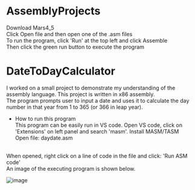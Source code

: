 # AssemblyProjects
Download Mars4_5 <br />
Click Open file and then open one of the .asm files <br />
To run the program, click 'Run' at the top left and click Assemble <br />
Then click the green run button to execute the program <br />
# DateToDayCalculator
I worked on a small project to demonstrate my understanding of the assembly language. This project is written in x86 assembly.
<br />The program prompts user to input a date and uses it to calculate the day number in that year from 1 to 365 (or 366 in leap year).

- How to run this program <br />
This program can be easily run in VS code. Open VS code, click on 'Extensions' on left panel and search 'masm'. Install MASM/TASM <br />
Open file: daydate.asm
<br />
When opened, right click on a line of code in the file and click: 'Run ASM code'
<br />
An image of the executing program is shown below.

![image](https://user-images.githubusercontent.com/57203769/155905090-5c3a83fa-060c-4b4c-952b-9bf734d9e9fb.png)
